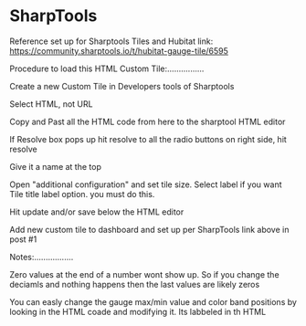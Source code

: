 # SharpTools 
Reference set up for Sharptools Tiles and Hubitat link:  https://community.sharptools.io/t/hubitat-gauge-tile/6595

Procedure to load this HTML Custom Tile:................

Create a new Custom Tile in Developers tools of Sharptools

Select HTML, not URL

Copy and Past all the HTML code from here to the sharptool HTML editor

If Resolve box pops up hit resolve to all the radio buttons on right side, hit resolve

Give it a name at the top

Open "additional configuration" and set tile size. Select label if you want Tile title label option. you must do this.

Hit update and/or save below the HTML editor

Add new custom tile to dashboard and set up per SharpTools link above in post #1


Notes:.................

Zero values at the end of a number wont show up. So if you change the deciamls and nothing happens then the last values are likely zeros

You can easly change the gauge max/min value and color band positions by looking in the HTML coade and modifying it. Its labbeled in th HTML
